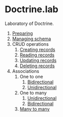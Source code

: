 # Doctrine.lab

Laboratory of Doctrine.

1. [Preparing](doc/preparing.md)
2. [Managing schema](doc/managing_schema.md)
3. CRUD operations
    1. [Creating records](doc/crud_operations/creating_records.md)
    2. [Reading records](doc/crud_operations/reading_records.md)
    3. [Updating records](doc/crud_operations/updating_records.md)
    4. [Deleting records](doc/crud_operations/deleting_records.md)
4. Associations
    1. One to one
        1. [Bidirectional](doc/associations/one_to_one_bidirectional.md)
        2. [Unidirectional](doc/associations/one_to_one_unidirectional.md)
    2. One to many
        1. [Unidirectional](doc/associations/one_to_many_unidirectional.md)
        2. [Bidirectional](doc/associations/one_to_many_bidirectional.md)
    3. [Many to many](doc/associations/many_to_many.md)
